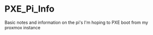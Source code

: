 # PXE_Pi_Info

Basic notes and information on the pi's I'm hoping to PXE boot from my proxmox instance
